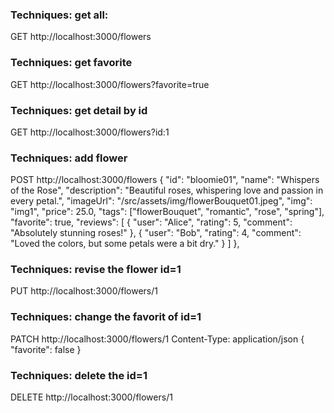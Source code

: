### Techniques: get all:

GET http://localhost:3000/flowers

### Techniques: get favorite

GET http://localhost:3000/flowers?favorite=true

### Techniques: get detail by id

GET http://localhost:3000/flowers?id:1

### Techniques: add flower

POST http://localhost:3000/flowers
{
"id": "bloomie01",
"name": "Whispers of the Rose",
"description": "Beautiful roses, whispering love and passion in every petal.",
"imageUrl": "/src/assets/img/flowerBouquet01.jpeg",
"img": "img1",
"price": 25.0,
"tags": ["flowerBouquet", "romantic", "rose", "spring"],
"favorite": true,
"reviews": [
{
"user": "Alice",
"rating": 5,
"comment": "Absolutely stunning roses!"
},
{
"user": "Bob",
"rating": 4,
"comment": "Loved the colors, but some petals were a bit dry."
}
]
},

### Techniques: revise the flower id=1

PUT http://localhost:3000/flowers/1

### Techniques: change the favorit of id=1

PATCH http://localhost:3000/flowers/1
Content-Type: application/json
{
"favorite": false
}

### Techniques: delete the id=1

DELETE http://localhost:3000/flowers/1
